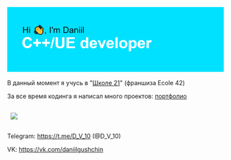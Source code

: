 <img src ="/header.png">

В данный момент я учусь в "<a href = "https://21-school.ru">Школе 21</a>" (франшиза Ecole 42)

За все время кодинга я написал много проектов: <a href = "https://github.com/Divishka/school21_projects">портфолио</a>

<a href="https://github.com/Divishka/school21_projects">
  <img align="center" style="margin:1rem 0.5rem" src="https://github-readme-stats.vercel.app/api/pin/?username=Divishka&repo=projects-dark-mode-template&title_color=ffffff&text_color=c9cacc&icon_color=4AB197&bg_color=1A2B34" />
</a>

Telegram: https://t.me/D_V_10 (@D_V_10)

VK: https://vk.com/daniilgushchin
